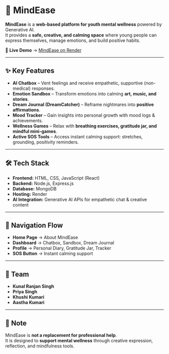 # 🌿 MindEase  

**MindEase** is a **web-based platform for youth mental wellness** powered by Generative AI.  
It provides a **safe, creative, and calming space** where young people can express themselves, manage emotions, and build positive habits.  

🚀 **Live Demo** → [MindEase on Render](https://minddease-80bs.onrender.com)  

---

## ✨ Key Features  

- **AI Chatbox** – Vent feelings and receive empathetic, supportive (non-medical) responses.  
-  **Emotion Sandbox** – Transform emotions into calming **art, music, and stories**.  
-  **Dream Journal (DreamCatcher)** – Reframe nightmares into **positive affirmations**.  
-  **Mood Tracker** – Gain insights into personal growth with mood logs & achievements.  
-  **Wellness Games** – Relax with **breathing exercises, gratitude jar, and mindful mini-games**.  
-  **Active SOS Tools** – Access instant calming support: stretches, grounding, positivity reminders.  

---

## 🛠️ Tech Stack  

- **Frontend:** HTML, CSS, JavaScript (React)  
- **Backend:** Node.js, Express.js  
- **Database:** MongoDB  
- **Hosting:** Render  
- **AI Integration:** Generative AI APIs for empathetic chat & creative content  

---

## 🧭 Navigation Flow  

- **Home Page** → About MindEase  
- **Dashboard** → Chatbox, Sandbox, Dream Journal  
- **Profile** → Personal Diary, Gratitude Jar, Tracker  
- **SOS Button** → Instant calming support  

---

## 👥 Team  

- **Kunal Ranjan Singh**  
- **Priya Singh**  
- **Khushi Kumari**  
- **Aastha Kumari**  

---

## 📌 Note  

MindEase is **not a replacement for professional help**.  
It is designed to **support mental wellness** through creative expression, reflection, and mindfulness tools.  

